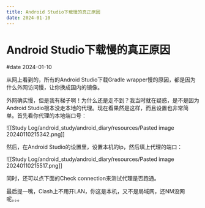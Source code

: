 ```yaml
---
title: Android Studio下载慢的真正原因
date: 2024-01-10
---
```


# Android Studio下载慢的真正原因

#date 2024-01-10

从网上看到的，所有的Android Studio下载Gradle wrapper慢的原因，都是因为什么外网访问慢，让你换成国内的镜像。

外网确实慢，但是我有梯子啊！为什么还是走不到？我当时就在疑惑，是不是因为Android Studio根本没走本地的代理。现在看果然是这样，而且设置也非常简单。首先看你代理的本地端口号：

![[Study Log/android_study/android_diary/resources/Pasted image 20240110215342.png]]

然后，在Android Studio的设置里，设置本机的ip，然后填上代理的端口：

![[Study Log/android_study/android_diary/resources/Pasted image 20240110215517.png]]

同时，还可以点下面的Check connection来测试代理是否跑通。

最后提一嘴，Clash上不用开LAN，你这是本机，又不是局域网，还NM没网呢。。。